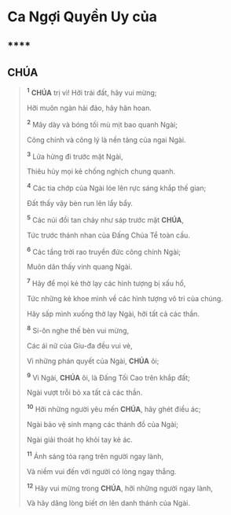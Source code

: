 # Ca Ngợi Quyền Uy của

## \*\*\*\*

## CHÚA

> <sup><b>1</b></sup> **CHÚA** trị vì! Hỡi trái đất, hãy vui mừng;
>
> Hỡi muôn ngàn hải đảo, hãy hân hoan.
>
> <sup><b>2</b></sup> Mây dày và bóng tối mù mịt bao quanh Ngài;
>
> Công chính và công lý là nền tảng của ngai Ngài.
>
> <sup><b>3</b></sup> Lửa hừng đi trước mặt Ngài,
>
> Thiêu hủy mọi kẻ chống nghịch chung quanh.
>
> <sup><b>4</b></sup> Các tia chớp của Ngài lóe lên rực sáng khắp thế gian;
>
> Đất thấy vậy bèn run lên lẩy bẩy.
>
> <sup><b>5</b></sup> Các núi đồi tan chảy như sáp trước mặt **CHÚA**,
>
> Tức trước thánh nhan của Đấng Chúa Tể toàn cầu.
>
> <sup><b>6</b></sup> Các tầng trời rao truyền đức công chính Ngài;
>
> Muôn dân thấy vinh quang Ngài.
>
> <sup><b>7</b></sup> Hãy để mọi kẻ thờ lạy các hình tượng bị xấu hổ,
>
> Tức những kẻ khoe mình về các hình tượng vô tri của chúng.
>
> Hãy sấp mình xuống thờ lạy Ngài, hỡi tất cả các thần.
>
> <sup><b>8</b></sup> Si-ôn nghe thế bèn vui mừng,
>
> Các ái nữ của Giu-đa đều vui vẻ,
>
> Vì những phán quyết của Ngài, **CHÚA** ôi;
>
> <sup><b>9</b></sup> Vì Ngài, **CHÚA** ôi, là Đấng Tối Cao trên khắp đất;
>
> Ngài vượt trỗi bỏ xa tất cả các thần.
>
> <sup><b>10</b></sup> Hỡi những người yêu mến **CHÚA**, hãy ghét điều ác;
>
> Ngài bảo vệ sinh mạng các thánh đồ của Ngài;
>
> Ngài giải thoát họ khỏi tay kẻ ác.
>
> <sup><b>11</b></sup> Ánh sáng tỏa rạng trên người ngay lành,
>
> Và niềm vui đến với người có lòng ngay thẳng.
>
> <sup><b>12</b></sup> Hãy vui mừng trong **CHÚA**, hỡi những người ngay lành,
>
> Và hãy dâng lòng biết ơn lên danh thánh của Ngài.
